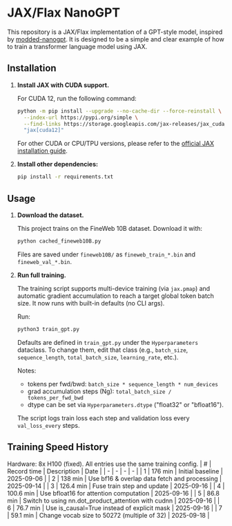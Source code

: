 # JAX/Flax NanoGPT

This repository is a JAX/Flax implementation of a GPT-style model, inspired by [modded-nanogpt](https://github.com/KellerJordan/modded-nanogpt). It is designed to be a simple and clear example of how to train a transformer language model using JAX.

## Installation

1.  **Install JAX with CUDA support.**

    For CUDA 12, run the following command:

    ```bash
    python -m pip install --upgrade --no-cache-dir --force-reinstall \
      --index-url https://pypi.org/simple \
      --find-links https://storage.googleapis.com/jax-releases/jax_cuda_releases.html \
      "jax[cuda12]"
    ```

    For other CUDA or CPU/TPU versions, please refer to the [official JAX installation guide](https://github.com/google/jax#installation).

2.  **Install other dependencies:**

    ```bash
    pip install -r requirements.txt
    ```

## Usage

1.  **Download the dataset.**

    This project trains on the FineWeb 10B dataset. Download it with:

    ```bash
    python cached_fineweb10B.py
    ```

    Files are saved under `fineweb10B/` as `fineweb_train_*.bin` and `fineweb_val_*.bin`.

2.  **Run full training.**

    The training script supports multi-device training (via `jax.pmap`) and automatic gradient accumulation to reach a target global token batch size. It now runs with built-in defaults (no CLI args).

    Run:

    ```bash
    python3 train_gpt.py
    ```

    Defaults are defined in `train_gpt.py` under the `Hyperparameters` dataclass. To change them, edit that class (e.g., `batch_size`, `sequence_length`, `total_batch_size`, `learning_rate`, etc.).

    Notes:

    - tokens per fwd/bwd: `batch_size * sequence_length * num_devices`
    - grad accumulation steps (Ng): `total_batch_size / tokens_per_fwd_bwd`
    - dtype can be set via `Hyperparameters.dtype` ("float32" or "bfloat16").

    The script logs train loss each step and validation loss every `val_loss_every` steps.

## Training Speed History

Hardware: 8x H100 (fixed). All entries use the same training config.
| # | Record time | Description | Date |
| - | - | - | - |
| 1 | 176 min | Initial baseline | 2025-09-06 |
| 2 | 138 min | Use bf16 & overlap data fetch and processing | 2025-09-14 |
| 3 | 126.4 min | Fuse train step and update | 2025-09-16 |
| 4 | 100.6 min | Use bfloat16 for attention computation | 2025-09-16 |
| 5 | 86.8 min | Switch to using nn.dot_product_attention with cudnn | 2025-09-16 |
| 6 | 76.7 min | Use is_causal=True instead of explicit mask | 2025-09-16 |
| 7 | 59.1 min | Change vocab size to 50272 (multiple of 32) | 2025-09-18 |
